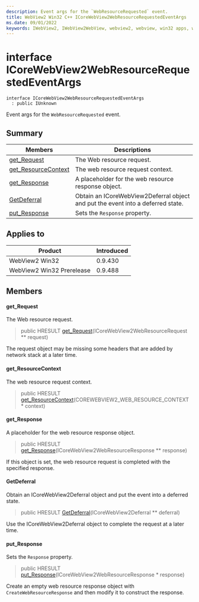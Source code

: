 ```yaml
---
description: Event args for the `WebResourceRequested` event.
title: WebView2 Win32 C++ ICoreWebView2WebResourceRequestedEventArgs
ms.date: 09/01/2022
keywords: IWebView2, IWebView2WebView, webview2, webview, win32 apps, win32, edge, ICoreWebView2, ICoreWebView2Controller, browser control, edge html, ICoreWebView2WebResourceRequestedEventArgs
---
```


# interface ICoreWebView2WebResourceRequestedEventArgs

```
interface ICoreWebView2WebResourceRequestedEventArgs
  : public IUnknown
```

Event args for the `WebResourceRequested` event.

## Summary

 Members                        | Descriptions
--------------------------------|---------------------------------------------
[get_Request](#get_request) | The Web resource request.
[get_ResourceContext](#get_resourcecontext) | The web resource request context.
[get_Response](#get_response) | A placeholder for the web resource response object.
[GetDeferral](#getdeferral) | Obtain an ICoreWebView2Deferral object and put the event into a deferred state.
[put_Response](#put_response) | Sets the `Response` property.

## Applies to

Product                         | Introduced
--------------------------------|---------------------------------------------
WebView2 Win32            |    0.9.430
WebView2 Win32 Prerelease |    0.9.488

## Members

#### get_Request

The Web resource request.

> public HRESULT [get_Request](#get_request)(ICoreWebView2WebResourceRequest ** request)

The request object may be missing some headers that are added by network stack at a later time.

#### get_ResourceContext

The web resource request context.

> public HRESULT [get_ResourceContext](#get_resourcecontext)(COREWEBVIEW2_WEB_RESOURCE_CONTEXT * context)

#### get_Response

A placeholder for the web resource response object.

> public HRESULT [get_Response](#get_response)(ICoreWebView2WebResourceResponse ** response)

If this object is set, the web resource request is completed with the specified response.

#### GetDeferral

Obtain an ICoreWebView2Deferral object and put the event into a deferred state.

> public HRESULT [GetDeferral](#getdeferral)(ICoreWebView2Deferral ** deferral)

Use the ICoreWebView2Deferral object to complete the request at a later time.

#### put_Response

Sets the `Response` property.

> public HRESULT [put_Response](#put_response)(ICoreWebView2WebResourceResponse * response)

Create an empty web resource response object with `CreateWebResourceResponse` and then modify it to construct the response.

